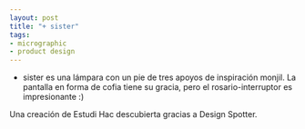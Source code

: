 ```yaml
---
layout: post
title: "+ sister"
tags:
- micrographic
- product design
---
```

+ sister es una lámpara con un pie de tres apoyos de inspiración monjil. La pantalla en forma de cofia tiene su gracia, pero el rosario-interruptor es impresionante :)

Una creación de Estudi Hac descubierta gracias a Design Spotter.
